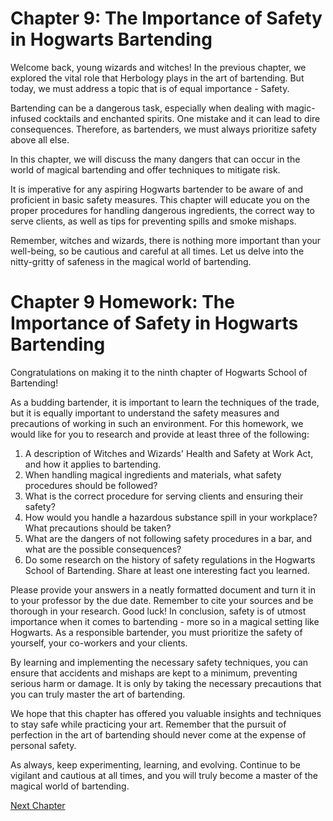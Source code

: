# Chapter 9: The Importance of Safety in Hogwarts Bartending

Welcome back, young wizards and witches! In the previous chapter, we explored the vital role that Herbology plays in the art of bartending. But today, we must address a topic that is of equal importance - Safety.

Bartending can be a dangerous task, especially when dealing with magic-infused cocktails and enchanted spirits. One mistake and it can lead to dire consequences. Therefore, as bartenders, we must always prioritize safety above all else.

In this chapter, we will discuss the many dangers that can occur in the world of magical bartending and offer techniques to mitigate risk.

It is imperative for any aspiring Hogwarts bartender to be aware of and proficient in basic safety measures. This chapter will educate you on the proper procedures for handling dangerous ingredients, the correct way to serve clients, as well as tips for preventing spills and smoke mishaps.

Remember, witches and wizards, there is nothing more important than your well-being, so be cautious and careful at all times. Let us delve into the nitty-gritty of safeness in the magical world of bartending.
# Chapter 9 Homework: The Importance of Safety in Hogwarts Bartending

Congratulations on making it to the ninth chapter of Hogwarts School of Bartending! 

As a budding bartender, it is important to learn the techniques of the trade, but it is equally important to understand the safety measures and precautions of working in such an environment. For this homework, we would like for you to research and provide at least three of the following:

1. A description of Witches and Wizards' Health and Safety at Work Act, and how it applies to bartending.
2. When handling magical ingredients and materials, what safety procedures should be followed?
3. What is the correct procedure for serving clients and ensuring their safety?
4. How would you handle a hazardous substance spill in your workplace? What precautions should be taken? 
5. What are the dangers of not following safety procedures in a bar, and what are the possible consequences? 
6. Do some research on the history of safety regulations in the Hogwarts School of Bartending. Share at least one interesting fact you learned.

Please provide your answers in a neatly formatted document and turn it in to your professor by the due date. Remember to cite your sources and be thorough in your research. Good luck!
In conclusion, safety is of utmost importance when it comes to bartending - more so in a magical setting like Hogwarts. As a responsible bartender, you must prioritize the safety of yourself, your co-workers and your clients. 

By learning and implementing the necessary safety techniques, you can ensure that accidents and mishaps are kept to a minimum, preventing serious harm or damage. It is only by taking the necessary precautions that you can truly master the art of bartending.

We hope that this chapter has offered you valuable insights and techniques to stay safe while practicing your art. Remember that the pursuit of perfection in the art of bartending should never come at the expense of personal safety. 

As always, keep experimenting, learning, and evolving. Continue to be vigilant and cautious at all times, and you will truly become a master of the magical world of bartending.


[Next Chapter](10_Chapter10.md)